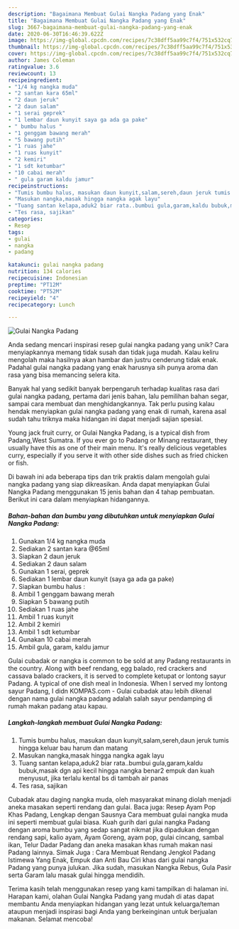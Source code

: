 ```yaml
---
description: "Bagaimana Membuat Gulai Nangka Padang yang Enak"
title: "Bagaimana Membuat Gulai Nangka Padang yang Enak"
slug: 3667-bagaimana-membuat-gulai-nangka-padang-yang-enak
date: 2020-06-30T16:46:39.622Z
image: https://img-global.cpcdn.com/recipes/7c38dff5aa99c7f4/751x532cq70/gulai-nangka-padang-foto-resep-utama.jpg
thumbnail: https://img-global.cpcdn.com/recipes/7c38dff5aa99c7f4/751x532cq70/gulai-nangka-padang-foto-resep-utama.jpg
cover: https://img-global.cpcdn.com/recipes/7c38dff5aa99c7f4/751x532cq70/gulai-nangka-padang-foto-resep-utama.jpg
author: James Coleman
ratingvalue: 3.6
reviewcount: 13
recipeingredient:
- "1/4 kg nangka muda"
- "2 santan kara 65ml"
- "2 daun jeruk"
- "2 daun salam"
- "1 serai geprek"
- "1 lembar daun kunyit saya ga ada ga pake"
- " bumbu halus "
- "1 genggam bawang merah"
- "5 bawang putih"
- "1 ruas jahe"
- "1 ruas kunyit"
- "2 kemiri"
- "1 sdt ketumbar"
- "10 cabai merah"
- " gula garam kaldu jamur"
recipeinstructions:
- "Tumis bumbu halus, masukan daun kunyit,salam,sereh,daun jeruk tumis hingga keluar bau harum dan matang"
- "Masukan nangka,masak hingga nangka agak layu"
- "Tuang santan kelapa,aduk2 biar rata..bumbui gula,garam,kaldu bubuk,masak dgn api kecil hingga nangka benar2 empuk dan kuah menyusut, jika terlalu kental bs di tambah air panas"
- "Tes rasa, sajikan"
categories:
- Resep
tags:
- gulai
- nangka
- padang

katakunci: gulai nangka padang 
nutrition: 134 calories
recipecuisine: Indonesian
preptime: "PT12M"
cooktime: "PT52M"
recipeyield: "4"
recipecategory: Lunch

---
```



![Gulai Nangka Padang](https://img-global.cpcdn.com/recipes/7c38dff5aa99c7f4/751x532cq70/gulai-nangka-padang-foto-resep-utama.jpg)

Anda sedang mencari inspirasi resep gulai nangka padang yang unik? Cara menyiapkannya memang tidak susah dan tidak juga mudah. Kalau keliru mengolah maka hasilnya akan hambar dan justru cenderung tidak enak. Padahal gulai nangka padang yang enak harusnya sih punya aroma dan rasa yang bisa memancing selera kita.

Banyak hal yang sedikit banyak berpengaruh terhadap kualitas rasa dari gulai nangka padang, pertama dari jenis bahan, lalu pemilihan bahan segar, sampai cara membuat dan menghidangkannya. Tak perlu pusing kalau hendak menyiapkan gulai nangka padang yang enak di rumah, karena asal sudah tahu triknya maka hidangan ini dapat menjadi sajian spesial.

Young jack fruit curry, or Gulai Nangka Padang, is a typical dish from Padang,West Sumatra. If you ever go to Padang or Minang restaurant, they usually have this as one of their main menu. It&#39;s really delicious vegetables curry, especially if you serve it with other side dishes such as fried chicken or fish.


Di bawah ini ada beberapa tips dan trik praktis dalam mengolah gulai nangka padang yang siap dikreasikan. Anda dapat menyiapkan Gulai Nangka Padang menggunakan 15 jenis bahan dan 4 tahap pembuatan. Berikut ini cara dalam menyiapkan hidangannya.

<!--inarticleads1-->

##### Bahan-bahan dan bumbu yang dibutuhkan untuk menyiapkan Gulai Nangka Padang:

1. Gunakan 1/4 kg nangka muda
1. Sediakan 2 santan kara @65ml
1. Siapkan 2 daun jeruk
1. Sediakan 2 daun salam
1. Gunakan 1 serai, geprek
1. Sediakan 1 lembar daun kunyit (saya ga ada ga pake)
1. Siapkan  bumbu halus :
1. Ambil 1 genggam bawang merah
1. Siapkan 5 bawang putih
1. Sediakan 1 ruas jahe
1. Ambil 1 ruas kunyit
1. Ambil 2 kemiri
1. Ambil 1 sdt ketumbar
1. Gunakan 10 cabai merah
1. Ambil  gula, garam, kaldu jamur


Gulai cubadak or nangka is common to be sold at any Padang restaurants in the country. Along with beef rendang, egg balado, red crackers and cassava balado crackers, it is served to complete ketupat or lontong sayur Padang. A typical of one dish meal in Indonesia. When I served my lontong sayur Padang, I didn KOMPAS.com - Gulai cubadak atau lebih dikenal dengan nama gulai nangka padang adalah salah sayur pendamping di rumah makan padang atau kapau. 

<!--inarticleads2-->

##### Langkah-langkah membuat Gulai Nangka Padang:

1. Tumis bumbu halus, masukan daun kunyit,salam,sereh,daun jeruk tumis hingga keluar bau harum dan matang
1. Masukan nangka,masak hingga nangka agak layu
1. Tuang santan kelapa,aduk2 biar rata..bumbui gula,garam,kaldu bubuk,masak dgn api kecil hingga nangka benar2 empuk dan kuah menyusut, jika terlalu kental bs di tambah air panas
1. Tes rasa, sajikan


Cubadak atau daging nangka muda, oleh masyarakat minang diolah menjadi aneka masakan seperti rendang dan gulai. Baca juga: Resep Ayam Pop Khas Padang, Lengkap dengan Sausnya Cara membuat gulai nangka muda ini seperti membuat gulai biasa. Kuah gurih dari gulai nangka Padang dengan aroma bumbu yang sedap sangat nikmat jika dipadukan dengan rendang sapi, kalio ayam, Ayam Goreng, ayam pop, gulai cincang, sambal ikan, Telur Dadar Padang dan aneka masakan khas rumah makan nasi Padang lainnya. Simak Juga : Cara Membuat Rendang Jengkol Padang Istimewa Yang Enak, Empuk dan Anti Bau Ciri khas dari gulai nangka Padang yang punya julukan. Jika sudah, masukan Nangka Rebus, Gula Pasir serta Garam lalu masak gulai hingga mendidih. 

Terima kasih telah menggunakan resep yang kami tampilkan di halaman ini. Harapan kami, olahan Gulai Nangka Padang yang mudah di atas dapat membantu Anda menyiapkan hidangan yang lezat untuk keluarga/teman ataupun menjadi inspirasi bagi Anda yang berkeinginan untuk berjualan makanan. Selamat mencoba!
